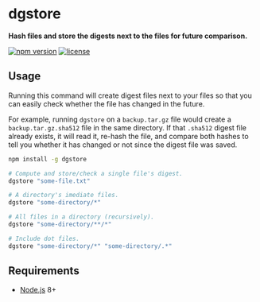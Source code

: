 # dgstore

**Hash files and store the digests next to the files for future comparison.**

[![npm version](https://badge.fury.io/js/dgstore.svg)](https://badge.fury.io/js/dgstore)
[![license](https://img.shields.io/badge/license-MIT-blue.svg)](LICENSE.txt)



## Usage

Running this command will create digest files next to your files so that you
can easily check whether the file has changed in the future.

For example, running `dgstore` on a `backup.tar.gz` file would create a
`backup.tar.gz.sha512` file in the same directory.  If that `.sha512` digest
file already exists, it will read it, re-hash the file, and compare both hashes
to tell you whether it has changed or not since the digest file was saved.

```bash
npm install -g dgstore

# Compute and store/check a single file's digest.
dgstore "some-file.txt"

# A directory's imediate files.
dgstore "some-directory/*"

# All files in a directory (recursively).
dgstore "some-directory/**/*"

# Include dot files.
dgstore "some-directory/*" "some-directory/.*"
```



## Requirements

* [Node.js][node] 8+



[node]: https://nodejs.org/
